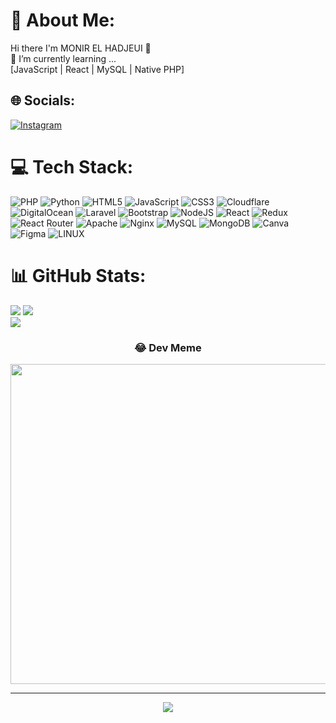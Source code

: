 # 💫 About Me:
Hi there I'm MONIR EL HADJEUI 👋<br>🌱 I’m currently learning ...<br>[JavaScript | React | MySQL | Native PHP]<br>


## 🌐 Socials:
[![Instagram](https://img.shields.io/badge/Instagram-%23E4405F.svg?logo=Instagram&logoColor=white)](https://instagram.com/real.muniir) 

# 💻 Tech Stack:
![PHP](https://img.shields.io/badge/php-%23777BB4.svg?style=for-the-badge&logo=php&logoColor=white) ![Python](https://img.shields.io/badge/python-3670A0?style=for-the-badge&logo=python&logoColor=ffdd54) ![HTML5](https://img.shields.io/badge/html5-%23E34F26.svg?style=for-the-badge&logo=html5&logoColor=white) ![JavaScript](https://img.shields.io/badge/javascript-%23323330.svg?style=for-the-badge&logo=javascript&logoColor=%23F7DF1E) ![CSS3](https://img.shields.io/badge/css3-%231572B6.svg?style=for-the-badge&logo=css3&logoColor=white) ![Cloudflare](https://img.shields.io/badge/Cloudflare-F38020?style=for-the-badge&logo=Cloudflare&logoColor=white) ![DigitalOcean](https://img.shields.io/badge/DigitalOcean-%230167ff.svg?style=for-the-badge&logo=digitalOcean&logoColor=white) ![Laravel](https://img.shields.io/badge/laravel-%23FF2D20.svg?style=for-the-badge&logo=laravel&logoColor=white) ![Bootstrap](https://img.shields.io/badge/bootstrap-%23563D7C.svg?style=for-the-badge&logo=bootstrap&logoColor=white) ![NodeJS](https://img.shields.io/badge/node.js-6DA55F?style=for-the-badge&logo=node.js&logoColor=white) ![React](https://img.shields.io/badge/react-%2320232a.svg?style=for-the-badge&logo=react&logoColor=%2361DAFB) ![Redux](https://img.shields.io/badge/redux-%23593d88.svg?style=for-the-badge&logo=redux&logoColor=white) ![React Router](https://img.shields.io/badge/React_Router-CA4245?style=for-the-badge&logo=react-router&logoColor=white) ![Apache](https://img.shields.io/badge/apache-%23D42029.svg?style=for-the-badge&logo=apache&logoColor=white) ![Nginx](https://img.shields.io/badge/nginx-%23009639.svg?style=for-the-badge&logo=nginx&logoColor=white) ![MySQL](https://img.shields.io/badge/mysql-%2300f.svg?style=for-the-badge&logo=mysql&logoColor=white) ![MongoDB](https://img.shields.io/badge/MongoDB-%234ea94b.svg?style=for-the-badge&logo=mongodb&logoColor=white) ![Canva](https://img.shields.io/badge/Canva-%2300C4CC.svg?style=for-the-badge&logo=Canva&logoColor=white) 	![Figma](https://img.shields.io/badge/figma-%23F24E1E.svg?style=for-the-badge&logo=figma&logoColor=white) ![LINUX](https://img.shields.io/badge/Linux-FCC624?style=for-the-badge&logo=linux&logoColor=black)

# 📊 GitHub Stats:
![](https://github-readme-stats.vercel.app/api?username=monirel-hash&theme=blue-green&hide_border=false&include_all_commits=true&count_private=true)
![](https://github-readme-stats.vercel.app/api/top-langs/?username=monirel-hash&theme=blue-green&hide_border=false&include_all_commits=true&count_private=true&layout=compact)<br/>
![](https://github-readme-streak-stats.herokuapp.com/?user=monirel-hash&theme=blue-green&hide_border=false)<center/>



### 😂 Dev Meme
<img src="https://pbs.twimg.com/media/FaqqDt0XoAMZX8V.jpg" width="512px"/>

---
[![](https://visitcount.itsvg.in/api?id=monirel-hash&icon=0&color=0)](https://visitcount.itsvg.in)

<!-- Proudly created with GPRM ( https://gprm.itsvg.in ) -->

<!--
### Hi there *I'm MONIR EL HADJEUI* 👋

🌱 I’m currently learning ...

[JavaScript | React | MySQL | Native PHP]


| [![Anurag's GitHub stats](https://github-readme-stats.vercel.app/api?username=monirel-hash&show_icons=true&theme=transparent)](https://github.com/anuraghazra/github-readme-stats) | ![Your Repository's Stats](https://github-readme-stats.vercel.app/api/top-langs/?username=monirel-hash&layout=compact&theme=radical) |
|:-:|:-:|





** MONIR EL HADJEUI is a ✨ _special_ ✨ repository because its `README.md` (this file) appears on your GitHub profile.

Here are some ideas to get you started:

- 🔭 I’m currently working on ...
- 🌱 I’m currently learning ...
- 👯 I’m looking to collaborate on ...
- 🤔 I’m looking for help with ...
- 💬 Ask me about ...
- 📫 How to reach me: ...
- 😄 Pronouns: ...
- ⚡ Fun fact: ...
-->
